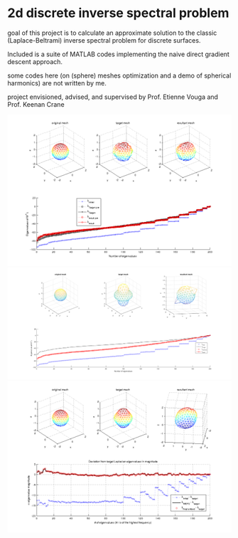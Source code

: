 # 2d discrete inverse spectral problem

goal of this project is to calculate an approximate solution to the classic (Laplace-Beltrami) inverse spectral problem for discrete surfaces.

Included is a suite of MATLAB codes implementing the naive direct gradient descent approach.

some codes here (on (sphere) meshes optimization and a demo of spherical harmonics) are not written by me.

project envisioned, advised, and supervised by Prof. Etienne Vouga and Prof. Keenan Crane

![Result #1](/simple.png?raw=true "simple rand init")
![Result #2](/Y20_localmin.png?raw=true "discrete Y20 spherical harmonic target, hit a local minimum")
![Result #3](/Y20.png?raw=true "discrete Y20 spherical harmonic target (with less perturbation), solved or not?")